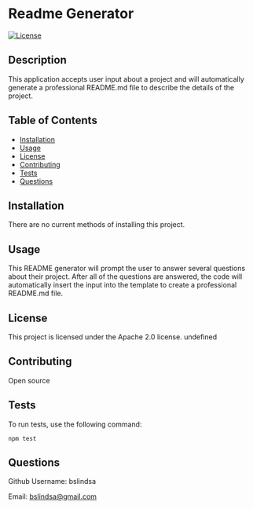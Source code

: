 # Readme Generator
  
[![License](https://img.shields.io/badge/License-Apache_2.0-blue.svg)](https://opensource.org/licenses/Apache-2.0)

## Description

This application accepts user input about a project and will automatically generate a professional README.md file to describe the details of the project.

## Table of Contents
* [Installation](#installation)
* [Usage](#usage)
* [License](#license)
* [Contributing](#contributing)
* [Tests](#tests)
* [Questions](#questions)
   
<a name="installation"></a>
## Installation

There are no current methods of installing this project.

<a name="usage"></a>
## Usage

This README generator will prompt the user to answer several questions about their project. After all of the questions are answered, the code will automatically insert the input into the template to create a professional README.md file.

<a name="license"></a>
## License

This project is licensed under the Apache 2.0 license.
undefined

<a name="contributing"></a>
## Contributing

Open source

<a name="tests"></a>
## Tests
To run tests, use the following command:
```
npm test
```

<a name="questions"></a>
## Questions

Github Username: bslindsa 

Email: bslindsa@gmail.com

